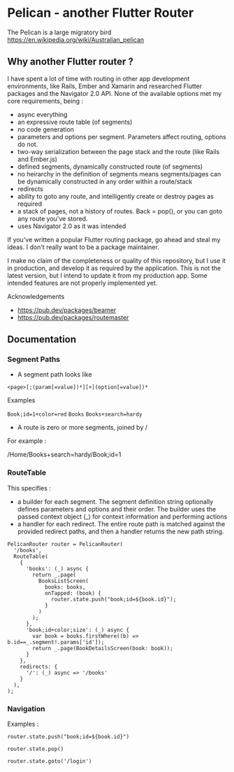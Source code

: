 # Pelican - another Flutter Router

The Pelican is a large migratory bird https://en.wikipedia.org/wiki/Australian_pelican

## Why another Flutter router ?

I have spent a lot of time with routing in other app development environments, like Rails, Ember and Xamarin and researched Flutter packages and the Navigator 2.0 API.
None of the available options met my core requirements, being :

* async everything
* an expressive route table (of segments)
* no code generation
* parameters and options per segment. Parameters affect routing, options do not.
* two-way serialization between the page stack and the route (like Rails and Ember.js)
* defined segments, dynamically constructed route (of segments)
* no heirarchy in the definition of segments means segments/pages can be dynamically constructed in any order within a route/stack
* redirects
* ability to goto any route, and intelligently create or destroy pages as required
* a stack of pages, not a history of routes. Back = pop(), or you can goto any route you've stored.
* uses Navigator 2.0 as it was intended

If you've written a popular Flutter routing package, go ahead and steal my ideas. I don't really want to be a package maintainer.

I make no claim of the completeness or quality of this repository, but I use it in production, and develop it as required by the application.
This is not the latest version, but I intend to update it from my production app.
Some intended features are not properly implemented yet.

Acknowledgements
* https://pub.dev/packages/beamer
* https://pub.dev/packages/routemaster


## Documentation

### Segment Paths

* A segment path looks like 

```<page>[;(param[=value])*][+](option[=value])*```

Examples

```Book;id=1+color=red```
```Books```
```Books+search=hardy```

* A route is zero or more segments, joined by /

For example :

/Home/Books+search=hardy/Book;id=1

### RouteTable

This specifies :
* a builder for each segment. The segment definition string optionally defines parameters and options and their order. The builder uses the passed context object (_) for context information and performing actions
* a handler for each redirect. The entire route path is matched against the provided redirect paths, and then a handler returns the new path string.

```
PelicanRouter router = PelicanRouter(
  '/books',
  RouteTable(
    {
      'books': (_) async {
        return _.page(
          BooksListScreen(
            books: books,
            onTapped: (book) {
              router.state.push("book;id=${book.id}");
            }
          )
        );
      },
      'book;id+color;size': (_) async {
        var book = books.firstWhere((b) => b.id==_.segment!.params['id']);
        return _.page(BookDetailsScreen(book: book));
      }
    },
    redirects: {
      '/': (_) async => '/books'
    }
  ),
);
```

### Navigation

Examples :

```router.state.push("book;id=${book.id}")```

```router.state.pop()```

```router.state.goto('/login')```


